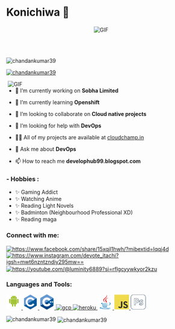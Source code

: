 # Konichiwa 👋

<div align="center">
<img hight="300" width="700" alt="GIF" align="center" src="https://github.com/Xx-Ashutosh-xX/Xx-Ashutosh-xX/blob/master/assets/208593.gif">
</div>

</br>
</br>
</br>

<p align="left"> <img src="https://komarev.com/ghpvc/?username=chandankumar39&label=Profile%20views&color=0e75b6&style=flat" alt="chandankumar39" /> </p>

<p align="left"> <a href="https://github.com/ryo-ma/github-profile-trophy"><img src="https://github-profile-trophy.vercel.app/?username=chandankumar39" alt="chandankumar39" /></a> </p>
<img hight="400" width="500" alt="GIF" align="right" src="https://github.com/Xx-Ashutosh-xX/Xx-Ashutosh-xX/blob/master/assets/1936.gif">

- 🔭 I’m currently working on **Sobha Limited**

- 🌱 I’m currently learning **Openshift**

- 👯 I’m looking to collaborate on **Cloud native projects**

- 🤝 I’m looking for help with **DevOps**

- 👨‍💻 All of my projects are available at [cloudchamp.in](cloudchamp.in)

- 💬 Ask me about **DevOps**

- 📫 How to reach me **develophub99.blogspot.com**
### - Hobbies : 
- ✨ Gaming Addict
- ✨ Watching Anime
- ✨ Reading Light Novels
- ✨ Badminton (Neighbourhood Professional XD)
- ✨ Reading maga
<h3 align="left">Connect with me:</h3>
<p align="left">
<a href="https://fb.com/https://www.facebook.com/share/15xqjl1hwh/?mibextid=lqqj4d" target="blank"><img align="center" src="https://raw.githubusercontent.com/rahuldkjain/github-profile-readme-generator/master/src/images/icons/Social/facebook.svg" alt="https://www.facebook.com/share/15xqjl1hwh/?mibextid=lqqj4d" height="30" width="40" /></a>
<a href="https://instagram.com/https://www.instagram.com/devote_itachi?igsh=mwt6nzntzndiy295mw==" target="blank"><img align="center" src="https://raw.githubusercontent.com/rahuldkjain/github-profile-readme-generator/master/src/images/icons/Social/instagram.svg" alt="https://www.instagram.com/devote_itachi?igsh=mwt6nzntzndiy295mw==" height="30" width="40" /></a>
<a href="https://www.youtube.com/c/https://youtube.com/@luminity6889?si=rflgcyywkyor2kzu" target="blank"><img align="center" src="https://raw.githubusercontent.com/rahuldkjain/github-profile-readme-generator/master/src/images/icons/Social/youtube.svg" alt="https://youtube.com/@luminity6889?si=rflgcyywkyor2kzu" height="30" width="40" /></a>
</p>

<h3 align="left">Languages and Tools:</h3>
<p align="left"> <a href="https://developer.android.com" target="_blank" rel="noreferrer"> <img src="https://raw.githubusercontent.com/devicons/devicon/master/icons/android/android-original-wordmark.svg" alt="android" width="40" height="40"/> </a> <a href="https://www.cprogramming.com/" target="_blank" rel="noreferrer"> <img src="https://raw.githubusercontent.com/devicons/devicon/master/icons/c/c-original.svg" alt="c" width="40" height="40"/> </a> <a href="https://www.w3schools.com/cpp/" target="_blank" rel="noreferrer"> <img src="https://raw.githubusercontent.com/devicons/devicon/master/icons/cplusplus/cplusplus-original.svg" alt="cplusplus" width="40" height="40"/> </a> <a href="https://cloud.google.com" target="_blank" rel="noreferrer"> <img src="https://www.vectorlogo.zone/logos/google_cloud/google_cloud-icon.svg" alt="gcp" width="40" height="40"/> </a> <a href="https://heroku.com" target="_blank" rel="noreferrer"> <img src="https://www.vectorlogo.zone/logos/heroku/heroku-icon.svg" alt="heroku" width="40" height="40"/> </a> <a href="https://www.java.com" target="_blank" rel="noreferrer"> <img src="https://raw.githubusercontent.com/devicons/devicon/master/icons/java/java-original.svg" alt="java" width="40" height="40"/> </a> <a href="https://developer.mozilla.org/en-US/docs/Web/JavaScript" target="_blank" rel="noreferrer"> <img src="https://raw.githubusercontent.com/devicons/devicon/master/icons/javascript/javascript-original.svg" alt="javascript" width="40" height="40"/> </a> <a href="https://www.photoshop.com/en" target="_blank" rel="noreferrer"> <img src="https://raw.githubusercontent.com/devicons/devicon/master/icons/photoshop/photoshop-line.svg" alt="photoshop" width="40" height="40"/> </a> </p>

<p><img align="left" src="https://github-readme-stats.vercel.app/api/top-langs?username=chandankumar39&show_icons=true&locale=en&layout=compact" alt="chandankumar39" /></p>

<p>&nbsp;<img align="center" src="https://github-readme-stats.vercel.app/api?username=chandankumar39&show_icons=true&locale=en" alt="chandankumar39" /></p>
